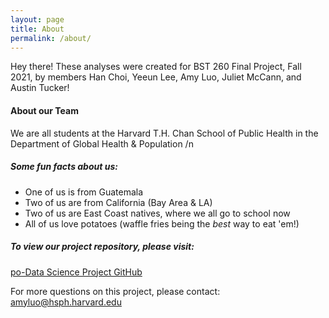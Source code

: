 ```yaml
---
layout: page
title: About
permalink: /about/
---
```


Hey there! These analyses were created for BST 260 Final Project, Fall 2021, by members Han Choi, Yeeun Lee, Amy Luo, Juliet McCann, and Austin Tucker! 

#### About our Team

We are all students at the Harvard T.H. Chan School of Public Health in the Department of Global Health & Population 
/n

##### Some fun facts about us: 

- One of us is from Guatemala
- Two of us are from California (Bay Area & LA)
- Two of us are East Coast natives, where we all go to school now
- All of us love potatoes (waffle fries being the *best* way to eat 'em!)


##### To view our project repository, please visit:
[po-Data Science Project GitHub](https://github.com/Po-Data-Science-Project)

For more questions on this project, please contact:
[amyluo@hsph.harvard.edu](mailto:email@domain.com)
